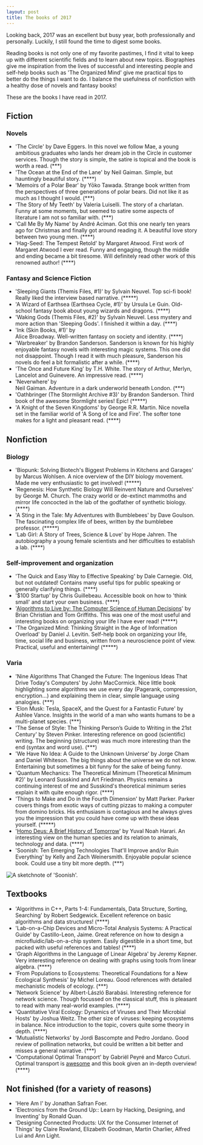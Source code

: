 ```yaml
---
layout: post
title: The books of 2017
---
```


Looking back, 2017 was an excellent but busy year, both professionally and personally. Luckily, I still found the time to digest some books.

Reading books is not only one of my favorite pastimes, I find it vital to keep up with different scientific fields and to learn about new topics. Biographies give me inspiration from the lives of successful and interesting people and self-help books such as 'The Organized Mind' give me practical tips to better do the things I want to do. I balance the usefulness of nonfiction with a healthy dose of novels and fantasy books!

These are the books I have read in 2017.

## Fiction

### Novels

- 'The Circle' by Dave Eggers. In this novel we follow Mae, a young ambitious graduates who lands her dream job in the Circle in customer services. Though the story is simple, the satire is topical and the book is worth a read. (\*\*\*)
- 'The Ocean at the End of the Lane' by Neil Gaiman. 	Simple, but hauntingly beautiful story. (\*\*\*\*)
- 'Memoirs of a Polar Bear' by Yōko Tawada. Strange book written from the perspectives of three generations of polar bears. Did not like it as much as I thought I would. (\*\*\*)
- 'The Story of My Teeth' by Valeria Luiselli. The story of a charlatan. Funny at some moments, but seemed to satire some aspects of literature I am not so familiar with. (\*\*\*)
- 'Call Me By My Name' by André Aciman. Got this one nearly ten years ago for Christmas and finally got around reading it. A beautiful love story between two young men. (\*\*\*\*)
- 'Hag-Seed: The Tempest Retold' by
Margaret Atwood. First work of Margaret Atwood I ever read. Funny and engaging, though the middle and ending became a bit tiresome. Will definitely read other work of this renowned author! (\*\*\*\*)

### Fantasy and Science Fiction

- 'Sleeping Giants (Themis Files, #1)' by Sylvain Neuvel. Top sci-fi book! Really liked the interview based narrative. (\*\*\*\*\*)
- 'A Wizard of Earthsea (Earthsea Cycle, #1)' by Ursula Le Guin. Old-school fantasy book about young wizards and dragons. (\*\*\*\*)
- 'Waking Gods (Themis Files, #2)' by Sylvain Neuvel. Less mystery and more action than 'Sleeping Gods'. I finished it within a day. (\*\*\*\*)
- 'Ink (Skin Books, #1)' by 	
Alice Broadway. Well-written fantasy on society and identity. (\*\*\*\*)
- 'Warbreaker' by Brandon Sanderson. Sanderson is known for his highly enjoyable fantasy novels with interesting magic systems. This one did not disappoint. Though I read it with much pleasure, Sanderson his novels do feel a bit formalistic after a while. (\*\*\*\*)
- 'The Once and Future King' by T.H. White. The story of Arthur, Merlyn, Lancelot and Guinevere. An impressive read. (\*\*\*\*)
- 'Neverwhere' by 	
Neil Gaiman. Adventure in a dark underworld beneath London. (\*\*\*)
- 'Oathbringer (The Stormlight Archive #3)' by Brandon Sanderson. Third book of the awesome Stormlight series! Epic! (\*\*\*\*\*)
- 'A Knight of the Seven Kingdoms' by George R.R. Martin. Nice novella set in the familiar world of 'A Song of Ice and Fire'. The softer tone makes for a light and pleasant read. (\*\*\*\*)

## Nonfiction

### Biology

- 'Biopunk: Solving Biotech's Biggest Problems in Kitchens and Garages' by Marcus Wohlsen. A nice overview of the DIY biology movement. Made me very enthusiastic to get involved! (\*\*\*\*\*)
- 'Regenesis: How Synthetic Biology Will Reinvent Nature and Ourselves' by George M. Church. The crazy world or de-extinct mammoths and mirror life concocted in the lab of the godfather of synthetic biology. (\*\*\*\*)
- 'A Sting in the Tale: My Adventures with Bumblebees' by Dave Goulson. The fascinating complex life of bees, written by *the* bumblebee professor. (\*\*\*\*\*)
- 'Lab Girl: A Story of Trees, Science & Love' by Hope Jahren. The autobiography a young female scientists and her difficulties to establish a lab. (\*\*\*\*)

### Self-improvement and organization

- 'The Quick and Easy Way to Effective Speaking' by Dale Carnegie. Old, but not outdated! Contains many useful tips for public speaking or generally clarifying things. (\*\*\*\*)
- '$100 Startup' by Chris Guillebeau. Accessible book on how to 'think small' and start your own business. (\*\*\*\*)
- '[Algorithms to Live by: The Computer Science of Human Decisions](https://michielstock.github.io/Algorithms/)' by Brian Christian and Tom Griffiths. This was one of the most useful and interesting books on organizing your life I have ever read! (\*\*\*\*\*)
- 'The Organized Mind: Thinking Straight in the Age of Information Overload' by Daniel J. Levitin. Self-help book on organizing your life, time, social life and business, written from a neuroscience point of view. Practical, useful and entertaining! (\*\*\*\*\*)

### Varia

- 'Nine Algorithms That Changed the Future: The Ingenious Ideas That Drive Today's Computers' by John MacCormick. Nice little book highlighting some algorithms we use every day (Pagerank, compression, encryption...) and explaining them in clear, simple language using analogies. (\*\*\*)
- 'Elon Musk: Tesla, SpaceX, and the Quest for a Fantastic Future' by Ashlee Vance. Insights in the world of a man who wants humans to be a multi-planet species. (\*\*\*)
- 'The Sense of Style: The Thinking Person’s Guide to Writing in the 21st Century' by Steven Pinker. Interesting reference on good (scientific) writing. The beginning (structure) was much more interesting than the end (syntax and word use). (\*\*\*)
- 'We Have No Idea: A Guide to the Unknown Universe' by Jorge Cham and Daniel Whiteson. The big things about the universe we do not know. Entertaining but sometimes a bit funny for the sake of being funny.
- 'Quantum Mechanics: The Theoretical Minimum (Theoretical Minimum #2)' by Leonard Susskind and Art Friedman. Physics remains a continuing interest of me and Susskind's theoretical minimum series explain it with quite enough rigor. (\*\*\*\*)
- 'Things to Make and Do in the Fourth Dimension' by Matt Parker. Parker covers things from exotic ways of cutting pizzas to making a computer from domino bricks. His enthusiasm is contagious and he always gives you the impression that you could have come up with these ideas yourself. (\*\*\*\*\*)
- '[Homo Deus: A Brief History of Tomorrow](https://michielstock.github.io/Homo_Deus/)' by Yuval Noah Harari. An interesting view on the human species and its relation to animals, technology and data. (\*\*\*\*)
- 'Soonish: Ten Emerging Technologies That'll Improve and/or Ruin Everything' by Kelly and Zach Weinersmith. Enjoyable popular science book. Could use a tiny bit more depth. (\*\*\*)

![A sketchnote of 'Soonish'.](https://pbs.twimg.com/media/DQQWPWFXUAAumER.jpg:large)

## Textbooks

- 'Algorithms in C++, Parts 1-4: Fundamentals, Data Structure, Sorting, Searching' by Robert Sedgewick. Excellent reference on basic algorithms and data structures! (\*\*\*\*)
- 'Lab-on-a-Chip Devices and Micro-Total Analysis Systems: A Practical Guide' by Castillo-Leon, Jaime. Great reference on how to design a microfluidic/lab-on-a-chip system. Easily digestible in a short time, but packed with useful references and tables! (\*\*\*\*)
- 'Graph Algorithms in the Language of Linear Algebra' by Jeremy Kepner. Very interesting reference on dealing with graphs using tools from linear algebra. (\*\*\*\*)
- 'From Populations to Ecosystems: Theoretical Foundations for a New Ecological Synthesis' by Michel Loreau. Good references with detailed mechanistic models of ecology. (\*\*\*)
- 'Network Science' by Albert-László Barabási. 	Interesting reference for network science. Though focussed on the classical stuff, this is pleasant to read with many real-world examples. (\*\*\*\*)
- 'Quantitative Viral Ecology: Dynamics of Viruses and Their Microbial Hosts' by Joshua Weitz. 	The other size of viruses: keeping ecosystems in balance. Nice introduction to the topic, covers quite some theory in depth. (\*\*\*\*)
- 'Mutualistic Networks' by Jordi Bascompte and Pedro Jordano. Good review of pollination networks, but could be written a bit better and misses a general narrative. (\*\*\*)
- 'Computational Optimal Transport' by Gabriël	Peyré and 	Marco Cuturi. Optimal transport is [awesome](https://michielstock.github.io/OptimalTransport/) and this book given an in-depth overview! (\*\*\*\*)

## Not finished (for a variety of reasons)

- 'Here Am I' by Jonathan Safran Foer.
- 'Electronics from the Ground Up:: Learn by Hacking, Designing, and Inventing' by Ronald Quan.
- 'Designing Connected Products: UX for the Consumer Internet of Things' by Claire Rowland, Elizabeth Goodman, Martin Charlier, Alfred Lui and Ann Light.
